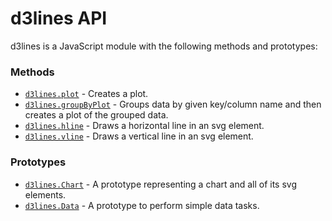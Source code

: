 # d3lines API

d3lines is a JavaScript module with the following methods and prototypes:

### Methods

* [`d3lines.plot`](d3lines_plot.md#plot) - Creates a plot.
* [`d3lines.groupByPlot`](d3lines_groupbyplot.md#groupbyplot) - Groups data by given key/column name and then creates a plot of the grouped data.
* [`d3lines.hline`](d3lines_hline.md#hline) - Draws a horizontal line in an svg element.
* [`d3lines.vline`](d3lines_hline.md#vline) - Draws a vertical line in an svg element.

### Prototypes

* [`d3lines.Chart`](d3lines_Chart.md#Chart) - A prototype representing a chart and all of its svg elements.
* [`d3lines.Data`](d3lines_Data.md#Data) - A prototype to perform simple data tasks.

